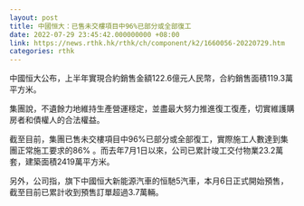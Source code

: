 ```yaml
---
layout: post
title: 中國恒大：已售未交樓項目中96%已部分或全部復工
date: 2022-07-29 23:45:42.000000000 +08:00
link: https://news.rthk.hk/rthk/ch/component/k2/1660056-20220729.htm
categories: rthk
---
```


中國恒大公布，上半年實現合約銷售金額122.6億元人民幣，合約銷售面積119.3萬平方米。 

集團說，不遺餘力地維持生產營運穩定，並盡最大努力推進復工復產，切實維護購房者和債權人的合法權益。

截至目前，集團已售未交樓項目中96%已部分或全部復工，實際施工人數達到集團正常施工要求的86% 。而去年7月1日以來，公司已累計竣工交付物業23.2萬套，建築面積2419萬平方米。

另外，公司指，旗下中國恒大新能源汽車的恒馳5汽車，本月6日正式開始預售，截至目前已累計收到預售訂單超過3.7萬輛。
